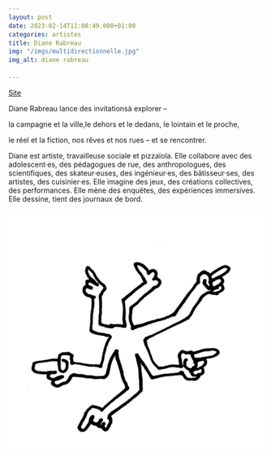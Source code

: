```yaml
---
layout: post
date: 2023-02-14T11:00:49.000+01:00
categories: artistes
title: Diane Rabreau
img: "/imgs/multidirectionnelle.jpg"
img_alt: diane rabreau

---
```

[Site](http://dianerabreau.fr/)

Diane Rabreau lance des invitationsà explorer – 

la campagne et la ville,le dehors et le dedans, le lointain et le proche,

le réel et la fiction, nos rêves et nos rues – et se rencontrer.

Diane est artiste, travailleuse sociale et pizzaïola. Elle collabore avec des adolescent·es, des pédagogues de rue, des anthropologues, des scientifiques, des skateur·euses, des ingénieur·es, des bâtisseur·ses, des artistes, des cuisinier·es. Elle imagine des jeux, des créations collectives, des performances. Elle mène des enquêtes, des expériences immersives. Elle dessine, tient des journaux de bord.

![](/imgs/multidirectionnelle.jpg)